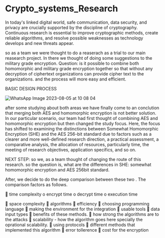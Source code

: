 # Crypto_systems_Research
In today's linked digital world, safe communication, data security, and privacy are crucially supported by the discipline of cryptography. Continuous research is essential to improve cryptographic methods, create reliable algorithms, and resolve possible weaknesses as technology develops and new threats appear.

so as a team we were thought to do a reaserach as a trial to our main reasearch project. In there we thought of doing some suggestions to the military grade encryption. 
Question: is it possible to combine both homomorphic and military grade encryption together so that without any decryption of ciphertext organizations can provide cipher text to the organizations. and the process will more easy and efficient. 

BASIC DESIGN PROCESS

![WhatsApp Image 2023-08-05 at 10 08 04](https://github.com/nsewmini/Crypto_systems_Research/assets/96427674/c355b36c-f7ad-45fd-acdb-6c20bad02a3c)






after some studying about both areas we have finally come to an conclution that merging both AES and homomorphic encryption is not better solution. 
In our particular scenario, our team had first thought of combining AES and homomorphic encryption but then changed the study focus. Here, the focus has shifted to examining the distinctions between Somewhat Homomorphic Encryption (SHE) and the AES 256-bit standard due to factors such as a clearer and more well-defined research direction, a practical assessment, a comparative analysis, the allocation of resources, particularly time, the meeting of research objectives, application specifics, and so on.

NEXT STEP:
so we, as a team thought of changing the route of this research. so the question is, 
what are the differences in SHE: somewhat homomorphic encryption and AES 256bit standard.

After, we decide to do the deep comparison between these two .
The comparison factors as follows.

	time complexity 
o	encrypt time 
o	decrypt time
o	execution time

	space complexity
	algorithms
	efficiency 
	choosing programming language
	making the environment for the integration
	usable tools 
	data input types
	benefits of these methods. 
	how strong the algorithms are to the attacks
	scalability - how the algorithm goes here specially the oprational scalability.
	using protocols
	different methods that implemented this algorithm
	error tollerence
	cost for the encryption


